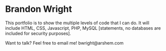 <h1>Brandon Wright</h1>
<p>This portfolio is to show the multiple levels of code that I can do. It will include HTML, CSS, Javascript, PHP, MySQL [statements, no databases are included for security purposes].</p>

<p>Want to talk? Feel free to email me! bwright@arshem.com</p>